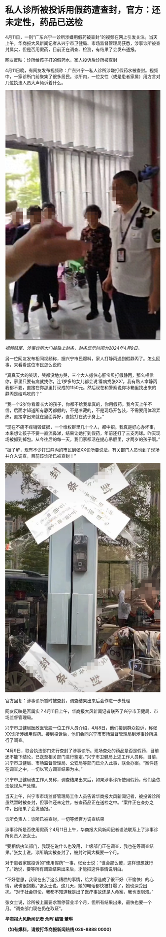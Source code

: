 # 私人诊所被投诉用假药遭查封，官方：还未定性，药品已送检

4月11日，一则“广东兴宁一诊所涉嫌用假药被查封”的视频在网上引发关注。当天上午，华商报大风新闻记者从兴宁市卫健局、市场监督管理局获悉，涉事诊所被查封属实，但是否用假药，目前正在调查、检测，有结果了会发布通报。

网友反映：诊所给孩子打的假药水，家人投诉后诊所被查封

4月11日晚，有网友发布视频称：广东兴宁一私人诊所涉嫌打假药水被查封。视频中，一家诊所门前聚集了很多居民。诊所内，一位女性（或是患者家属）用方言对几位执法人员大声倾诉着什么。

![1b7d4a56c4fa92e421ea10a03e5ca880.jpg](https://raw.githubusercontent.com/qqhsx/qqnews_image/main/2024/04/11/私人诊所被投诉用假药遭查封，官方：还未定性，药品已送检/1b7d4a56c4fa92e421ea10a03e5ca880.jpg)

_视频结尾，涉事诊所大门被贴上封条，封条显示时间为2024年4月9日。_

另一位网友发布相同视频称，据兴宁市民爆料，家人打静丙遇到假静丙了。怎么回事，来看看这位市民怎么说的:

“真真天大的笑话，哭都没地方哭，三个大人摁住心肝宝贝打假静丙，那么相信你，家里只要有病就找你，连1岁多的女儿都会说‘看病找张XX’。我有熟人拿静丙我都不要，直接在你那里打现成的1150元。然后现在和警察说你冰箱里找出来的静丙是给鸡吃的？”

“我一个2岁你看着长大的孩子，你都不给我拿真的，你用假药。我今天上午不信，后面才知道所有静丙都假的，不是冷藏的，不是现场开包装，不需要用体温弄热，直接拿出来就在里面弄好，直接打在孩子身上。”

“现在不痛不痒销毁证据，一个维权群里几十个人，都中招。我真是好心办坏事，本来想让孩子不要一直流鼻涕，结果让她打到假药，年前还打了三支丙球。昨天现场被抓到掉包。从今往后的每一天，我们家都活在提心吊胆里，才两岁的孩子啊。”

“据了解，现有不少打过静丙的市民到张XX诊所要说法，有关部门人员也到了现场并介入调查，目前该诊所已被查封！”

![b066a54f10a00938d86e1874053b9cda.jpg](https://raw.githubusercontent.com/qqhsx/qqnews_image/main/2024/04/11/私人诊所被投诉用假药遭查封，官方：还未定性，药品已送检/b066a54f10a00938d86e1874053b9cda.jpg)

官方回复：涉事诊所暂时被查封，调查结果出来后会作进一步处理

网友反映是否属实？4月11日上午，华商报大风新闻记者联系了兴宁市卫健局、市场监督管理局。

兴宁市卫健局医政医管股一位工作人员介绍，4月8日，他们接到群众投诉，称张XX诊所涉嫌用假药。接到投诉后，他们会同兴宁市市场监督管理局到涉事诊所进行了调查。

“4月9日，联合执法部门先行查封了涉事诊所。现场查处的药品是否是假药，目前还不能下结论，已送至相关部门进行鉴定。”兴宁市卫健局上述工作人员称，目前，兴宁市卫健局、市场监督管理局、公安局等部门已介入此事，联合办案。“案件还在调查之中，一切以官方调查结果为主。”

兴宁市卫健局该工作人员称，调查结果出来后，如果涉事诊所使用假药，他们会依法依规从严处理。

当天上午，兴宁市市场监督管理局工作人员告诉华商报大风新闻记者，被投诉诊所虽然暂时被查封，但事件还未定性，被查药品正在送检之中。“案件正在查办之中，出结果了会发通报。”

诊所负责人：诊所已被查封，一切等候官方调查结果

涉事诊所是否使用假药？4月11日上午，华商报大风新闻记者设法联系上了涉事诊所负责人张女士。

“要相信执法部门，我现在说什么也没用，上级部门正在调查，我也在等调查结果。”张女士说，诊所确实被查封了，被封时间大概要一个月。

对于患者家属投诉的“使用假药”一事，张女士说：“谁会那么傻，这样想想就行了。”她说，要等所有调查结果出来后，才能把这件事情说明白。

“不好意思，我现在出了这么糟糕的事情，给大家造成了很不好（不愉快）的心情，我也很抱歉。”张女士说，这几天，她的电话都快被打爆了，她也深受困扰。“对于社会舆论，我都不知道我是出了医疗事故还是人命案，我也很崩溃。”

张女士说，诊所被上面要求暂停营业半个月，但所有结果出来，最快也要一个月。“调查部门现在仍在取证”。

**华商报大风新闻记者 佘晖 编辑 董琳**

**（如有爆料，请拨打华商报新闻热线 029-8888 0000）**

